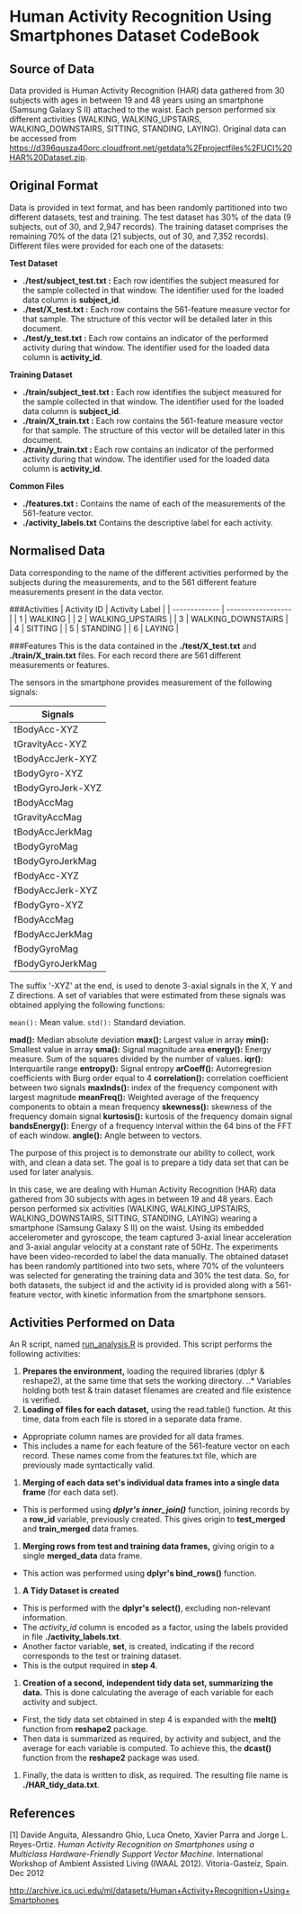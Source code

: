 # Human Activity Recognition Using Smartphones Dataset CodeBook

## Source of Data
Data provided is Human Activity Recognition (HAR) data gathered from 30 subjects with ages in between 19 and 48 years using an smartphone (Samsung Galaxy S II) attached to the waist. Each person performed six different activities (WALKING, WALKING_UPSTAIRS, WALKING_DOWNSTAIRS, SITTING, STANDING, LAYING).
Original data can be accessed from https://d396qusza40orc.cloudfront.net/getdata%2Fprojectfiles%2FUCI%20HAR%20Dataset.zip.

## Original Format
Data is provided in text format, and has been randomly partitioned into two different datasets, test and training. The test dataset has 30% of the data (9 subjects, out of 30, and 2,947 records). The training dataset comprises the remaining 70% of the data (21 subjects, out of 30, and 7,352 records). Different files were provided for each one of the datasets:

**Test Dataset**
* **./test/subject_test.txt :** Each row identifies the subject measured for the sample collected in that window. The identifier used for the loaded data column is **subject_id**.
* **./test/X_test.txt :** Each row contains the 561-feature measure vector for that sample. The structure of this vector will be detailed later in this document.
* **./test/y_test.txt :** Each row contains an indicator of the performed activity during that window. The identifier used for the loaded data column is **activity_id**.

**Training Dataset**
* **./train/subject_test.txt :** Each row identifies the subject measured for the sample collected in that window. The identifier used for the loaded data column is **subject_id**.
* **./train/X_train.txt :** Each row contains the 561-feature measure vector for that sample. The structure of this vector will be detailed later in this document.
* **./train/y_train.txt :** Each row contains an indicator of the performed activity during that window. The identifier used for the loaded data column is **activity_id**.

**Common Files**
* **./features.txt :** Contains the name of each of the measurements of the 561-feature vector.
* **./activity_labels.txt** Contains the descriptive label for each activity.

## Normalised Data
Data corresponding to the name of the different activities performed by the subjects during the measurements, and to the 561 different feature measurements present in the data vector.

###Activities
| Activity ID   | Activity Label     |
| ------------- | ------------------ |
| 1             | WALKING            |
| 2             | WALKING_UPSTAIRS   |
| 3             | WALKING_DOWNSTAIRS |
| 4             | SITTING            |
| 5             | STANDING           |
| 6             | LAYING             |

###Features
This is the data contained in the **./test/X_test.txt** and **./train/X_train.txt** files. For each record there are 561 different measurements or features.

The sensors in the smartphone provides measurement of the following signals:

| Signals            |
| ------------------ |
| tBodyAcc-XYZ       |
| tGravityAcc-XYZ    |
| tBodyAccJerk-XYZ   |
| tBodyGyro-XYZ      |
| tBodyGyroJerk-XYZ  |
| tBodyAccMag        |
| tGravityAccMag     |
| tBodyAccJerkMag    |
| tBodyGyroMag       |
| tBodyGyroJerkMag   |
| fBodyAcc-XYZ       |
| fBodyAccJerk-XYZ   |
| fBodyGyro-XYZ      |
| fBodyAccMag        |
| fBodyAccJerkMag    |
| fBodyGyroMag       |
| fBodyGyroJerkMag   |

The suffix '-XYZ' at the end, is used to denote 3-axial signals in the X, Y and Z directions. A set of variables that were estimated from these signals was obtained applying the following functions:

`mean():` Mean value.
`std():` Standard deviation.

**mad():** Median absolute deviation 
**max():** Largest value in array
**min():** Smallest value in array
**sma():** Signal magnitude area
**energy():** Energy measure. Sum of the squares divided by the number of values. 
**iqr():** Interquartile range 
**entropy():** Signal entropy
**arCoeff():** Autorregresion coefficients with Burg order equal to 4
**correlation():** correlation coefficient between two signals
**maxInds():** index of the frequency component with largest magnitude
**meanFreq():** Weighted average of the frequency components to obtain a mean frequency
**skewness():** skewness of the frequency domain signal 
**kurtosis():** kurtosis of the frequency domain signal 
**bandsEnergy():** Energy of a frequency interval within the 64 bins of the FFT of each window.
**angle():** Angle between to vectors.



The purpose of this project is to demonstrate our ability to collect, work with, and clean a data set. The goal is to prepare a tidy data set that can be used for later analysis.

In this case, we are dealing with Human Activity Recognition (HAR) data gathered from 30 subjects with ages in between 19 and 48 years. Each person performed six activities (WALKING, WALKING_UPSTAIRS, WALKING_DOWNSTAIRS, SITTING, STANDING, LAYING) wearing a smartphone (Samsung Galaxy S II) on the waist. Using its embedded accelerometer and gyroscope, the team captured 3-axial linear acceleration and 3-axial angular velocity at a constant rate of 50Hz. The experiments have been video-recorded to label the data manually. The obtained dataset has been randomly partitioned into two sets, where 70% of the volunteers was selected for generating the training data and 30% the test data.  So, for both datasets, the subject id and the activity id is provided along with a 561-feature vector, with kinetic information from the smartphone sensors.





## Activities Performed on Data
An R script, named [run_analysis.R](https://github.com/FelixDavidMejia/HAR_data_cleaning/blob/master/run_analysis.R) is provided. This script performs the following activities:

1. **Prepares the environment,** loading the required libraries (dplyr & reshape2), at the same time that sets the working directory.
..* Variables holding both test & train dataset filenames are created and file existence is verified.
1. **Loading of files for each dataset,** using the read.table() function. At this time, data from each file is stored in a separate data frame.
  * Appropriate column names are provided for all data frames.
  * This includes a name for each feature of the 561-feature vector on each record. These names come from the features.txt file, which are previously made syntactically valid.
1. **Merging of each data set's individual data frames into a single data frame** (for each data set).
  * This is performed using **_dplyr's inner_join()_** function, joining records by a **row_id** variable, previously created. This gives origin to **test_merged** and **train_merged** data frames.
1. **Merging rows from test and training data frames,** giving origin to a single **merged_data** data frame.
  * This action was performed using **dplyr's bind_rows()** function.
1. **A Tidy Dataset is created**
  * This is performed with the **dplyr's select()**, excluding non-relevant information.
  * The *activity_id* column is encoded as a factor, using the labels provided in file **./activity_labels.txt**.
  * Another factor variable, **set**, is created, indicating if the record corresponds to the test or training dataset.
  * This is the output required in **step 4**.
1. **Creation of a second, independent tidy data set, summarizing the data.** This is done calculating the average of each variable for each activity and subject.
  * First, the tidy data set obtained in step 4 is expanded with the **melt()** function from **reshape2** package.
  * Then data is summarized as required, by activity and subject, and the average for each variable is computed. To achieve this, the **dcast()** function from the **reshape2** package was used.
1. Finally, the data is written to disk, as required. The resulting file name is **./HAR_tidy_data.txt**.

## References
[1] Davide Anguita, Alessandro Ghio, Luca Oneto, Xavier Parra and Jorge L. Reyes-Ortiz.
*Human Activity Recognition on Smartphones using a Multiclass Hardware-Friendly Support Vector Machine.*
International Workshop of Ambient Assisted Living (IWAAL 2012). Vitoria-Gasteiz, Spain. Dec 2012

http://archive.ics.uci.edu/ml/datasets/Human+Activity+Recognition+Using+Smartphones